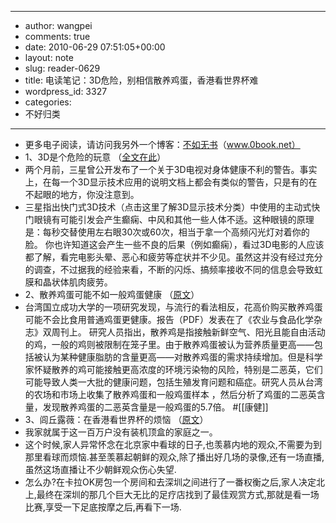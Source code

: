 - --
- author: wangpei
- comments: true
- date: 2010-06-29 07:51:05+00:00
- layout: note
- slug: reader-0629
- title: 电读笔记：3D危险，别相信散养鸡蛋，香港看世界杯难
- wordpress_id: 3327
- categories:
- 不好归类
- --
- 更多电子阅读，请访问我另外一个博客：[不如无书](http://www.5ipad.org)（www.0book.net）
- 1、3D是个危险的玩意 （[全文在此](http://www.dongxi.net/b01gv)）
- 两个月前，三星曾公开发布了一个关于3D电视对身体健康不利的警告。事实上，在每一个3D显示技术应用的说明文档上都会有类似的警告，只是有的在不起眼的地方，你没注意到。
- 三星指出快门式3D技术（点击这里了解3D显示技术分类）中使用的主动式快门眼镜有可能引发会产生癫痫、中风和其他一些人体不适。这种眼镜的原理是：每秒交替使用左右眼30次或60次，相当于拿一个高频闪光灯对着你的脸。 你也许知道这会产生一些不良的后果（例如癫痫），看过3D电影的人应该都了解，看完电影头晕、恶心和疲劳等症状并不少见。虽然这并没有经过充分的调查，不过据我的经验来看，不断的闪烁、搞频率接收不同的信息会导致虹膜和晶状体肌肉疲劳。
- 2、散养鸡蛋可能不如一般鸡蛋健康 （[原文](http://science.solidot.org/article.pl?sid=10/06/21/0126258&from=rss)）
- 台湾国立成功大学的一项研究发现，与流行的看法相反，花高价购买散养鸡蛋可能不会比食用普通鸡蛋更健康。报告（PDF）发表在了《农业与食品化学杂志》双周刊上。 研究人员指出，散养鸡是指接触新鲜空气、阳光且能自由活动的鸡，一般的鸡则被限制在笼子里。由于散养鸡蛋被认为营养质量更高——包括被认为某种健康脂肪的含量更高——对散养鸡蛋的需求持续增加。但是科学家怀疑散养的鸡可能接触更高浓度的环境污染物的风险，特别是二恶英，它们可能导致人类一大批的健康问题，包括生殖发育问题和癌症。研究人员从台湾的农场和市场上收集了散养鸡蛋和一般鸡蛋样本 ，然后分析了鸡蛋的二恶英含量，发现散养鸡蛋的二恶英含量是一般鸡蛋的5.7倍。 #[[康健]]
- 3、闾丘露薇：在香港看世界杯的烦恼 （[原文](http://www.my1510.cn/article.php?id=578db6f1ed0b8d04)）
- 我家就属于这一百万户没有装机顶盒的家庭之一。
- 这个时候,家人异常怀念在北京家中看球的日子,也羡慕内地的观众,不需要为到那里看球而烦恼.甚至羡慕起朝鲜的观众,除了播出好几场的录像,还有一场直播,虽然这场直播让不少朝鲜观众伤心失望.
- 怎么办?在卡拉OK房包一个房间和去深圳之间进行了一番权衡之后,家人决定北上,最终在深圳的那几个巨大无比的足疗店找到了最佳观赏方式,那就是看一场比赛,享受一下足底按摩之后,再看下一场.
